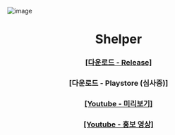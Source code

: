 ![image](https://user-images.githubusercontent.com/40740128/152137653-29759d44-a9be-41af-b75a-2adefa7f0b17.png)


<h1 align="center">Shelper</h1>
<h3 align="center"><a href="https://github.com/gdsckoreahackathon2022/01_Helper/releases">[다운로드 - Release]</a></h3>
<h3 align="center">[다운로드 - Playstore (심사중)]</h3>
<h3 align="center"><a href="https://youtu.be/PpSN8mXIVS4">[Youtube - 미리보기]</a></h3>
<h3 align="center"><a href="https://youtu.be/zKie5mX1YWk">[Youtube - 홍보 영상]</a></h3>
